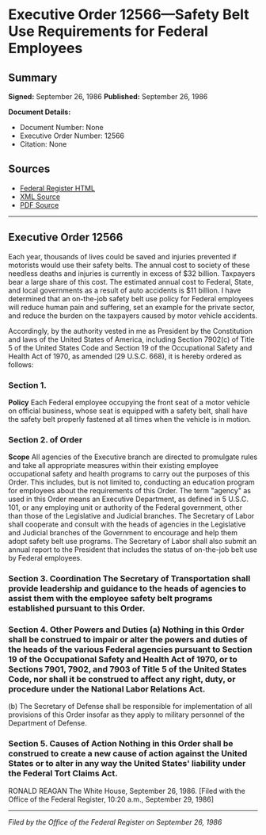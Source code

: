 # Executive Order 12566—Safety Belt Use Requirements for Federal Employees

## Summary

**Signed:** September 26, 1986
**Published:** September 26, 1986

**Document Details:**
- Document Number: None
- Executive Order Number: 12566
- Citation: None

## Sources
- [Federal Register HTML](https://www.presidency.ucsb.edu/documents/executive-order-12566-safety-belt-use-requirements-for-federal-employees)
- [XML Source](None)
- [PDF Source](None)

---

## Executive Order 12566

Each year, thousands of lives could be saved and injuries prevented if motorists would use their safety belts. The annual cost to society of these needless deaths and injuries is currently in excess of $32 billion. Taxpayers bear a large share of this cost. The estimated annual cost to Federal, State, and local governments as a result of auto accidents is $11 billion. I have determined that an on-the-job safety belt use policy for Federal employees will reduce human pain and suffering, set an example for the private sector, and reduce the burden on the taxpayers caused by motor vehicle accidents.

Accordingly, by the authority vested in me as President by the Constitution and laws of the United States of America, including Section 7902(c) of Title 5 of the United States Code and Section 19 of the Occupational Safety and Health Act of 1970, as amended (29 U.S.C. 668), it is hereby ordered as follows:
### Section 1.

**Policy**
 Each Federal employee occupying the front seat of a motor vehicle on official business, whose seat is equipped with a safety belt, shall have the safety belt properly fastened at all times when the vehicle is in motion.

### Section 2. of Order

**Scope**
 All agencies of the Executive branch are directed to promulgate rules and take all appropriate measures within their existing employee occupational safety and health programs to carry out the purposes of this Order. This includes, but is not limited to, conducting an education program for employees about the requirements of this Order. The term "agency" as used in this Order means an Executive Department, as defined in 5 U.S.C. 101, or any employing unit or authority of the Federal government, other than those of the Legislative and Judicial branches. The Secretary of Labor shall cooperate and consult with the heads of agencies in the Legislative and Judicial branches of the Government to encourage and help them adopt safety belt use programs. The Secretary of Labor shall also submit an annual report to the President that includes the status of on-the-job belt use by Federal employees.

### Section 3. Coordination The Secretary of Transportation shall provide leadership and guidance to the heads of agencies to assist them with the employee safety belt programs established pursuant to this Order.

### Section 4. Other Powers and Duties (a) Nothing in this Order shall be construed to impair or alter the powers and duties of the heads of the various Federal agencies pursuant to Section 19 of the Occupational Safety and Health Act of 1970, or to Sections 7901, 7902, and 7903 of Title 5 of the United States Code, nor shall it be construed to affect any right, duty, or procedure under the National Labor Relations Act.

(b) The Secretary of Defense shall be responsible for implementation of all provisions of this Order insofar as they apply to military personnel of the Department of Defense.
### Section 5. Causes of Action Nothing in this Order shall be construed to create a new cause of action against the United States or to alter in any way the United States' liability under the Federal Tort Claims Act.

RONALD REAGAN
The White House,
September 26, 1986.
[Filed with the Office of the Federal Register, 10:20 a.m., September 29, 1986]

---

*Filed by the Office of the Federal Register on September 26, 1986*

